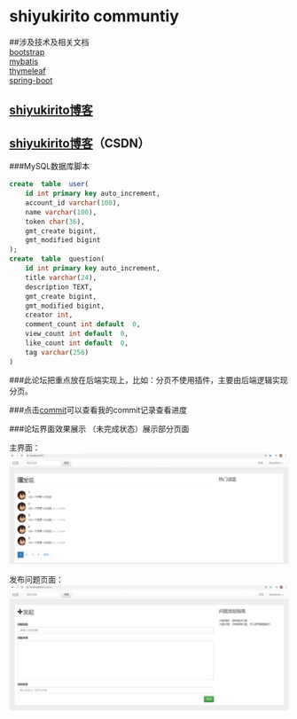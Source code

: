 # shiyukirito communtiy

##涉及技术及相关文档   
[bootstrap](https://v3.bootcss.com/)  
[mybatis](http://mybatis.org/spring/zh/index.html)  
[thymeleaf](https://www.thymeleaf.org/documentation.html)  
[spring-boot](https://spring.io/projects/spring-boot/) 
## [shiyukirito博客](http://39.105.143.220/)
## [shiyukirito博客](https://blog.csdn.net/kirito9943)（CSDN）

###MySQL数据库脚本
```sql
create  table  user(
    id int primary key auto_increment,
    account_id varchar(100),
    name varchar(100),
    token char(36),
    gmt_create bigint,
    gmt_modified bigint
);
create  table  question(
    id int primary key auto_increment,
    title varchar(24),
    description TEXT,
    gmt_create bigint,
    gmt_modified bigint,
    creator int,
    comment_count int default  0,
    view_count int default  0,
    like_count int default  0,
    tag varchar(256)
)
```
###此论坛把重点放在后端实现上，比如：分页不使用插件，主要由后端逻辑实现分页。

###点击[commit](https://github.com/shiyuKirito/community/commits/master)可以查看我的commit记录查看进度

###论坛界面效果展示  （未完成状态）展示部分页面

主界面：![图片](/ReadMeImg/1.png)

发布问题页面：![图片](/ReadMeImg/2.png)




